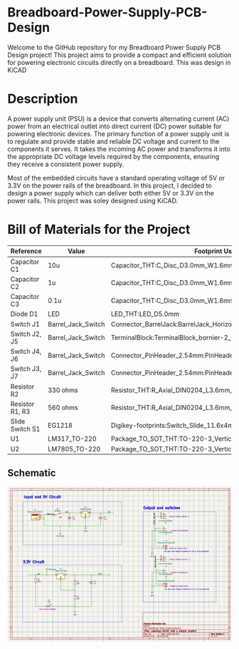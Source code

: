 # Breadboard-Power-Supply-PCB-Design
Welcome to the GitHub repository for my Breadboard Power Supply PCB Design project! This project aims to provide a compact and efficient solution for powering electronic circuits directly on a breadboard. This was design in KiCAD

# Description
A power supply unit (PSU) is a device that converts alternating current (AC) power from an electrical outlet into direct current (DC) power suitable for powering electronic devices. The primary function of a power supply unit is to regulate and provide stable and reliable DC voltage and current to the components it serves. It takes the incoming AC power and transforms it into the appropriate DC voltage levels required by the components, ensuring they receive a consistent power supply. 

Most of the embedded circuits have a standard operating voltage of 5V or 3.3V on the power rails of the breadboard. In this project, I decided to design a power supply which can deliver both either 5V or 3.3V  on the power rails. This project was soley designed using KiCAD.

# Bill of Materials for the Project
| Reference  | Value | Footprint Used |
|----------|----------|----------|
| Capacitor C1 | 10u | Capacitor_THT:C_Disc_D3.0mm_W1.6mm_P2.50mm |
| Capacitor C2 | 1u | Capacitor_THT:C_Disc_D3.0mm_W1.6mm_P2.50mm  |
| Capacitor C3 | 0.1u  | Capacitor_THT:C_Disc_D3.0mm_W1.6mm_P2.50mm |
| Diode D1| LED| LED_THT:LED_D5.0mm |
| Switch J1 | Barrel_Jack_Switch| Connector_BarrelJack:BarrelJack_Horizonta|
| Switch J2, J5| Barrel_Jack_Switch | TerminalBlock:TerminalBlock_bornier-2_P5.08mm |
| Switch J4, J6| Barrel_Jack_Switch | Connector_PinHeader_2.54mm:PinHeader_1x02_P2.54mm_Vertical |
| Switch J3, J7| Barrel_Jack_Switch |Connector_PinHeader_2.54mm:PinHeader_1x02_P2.54mm_Vertical|
| Resistor R2 | 330 ohms| Resistor_THT:R_Axial_DIN0204_L3.6mm_D1.6mm_P7.62mm_Horizontal |
| Resistor R1, R3 | 560 ohms| Resistor_THT:R_Axial_DIN0204_L3.6mm_D1.6mm_P7.62mm_Horizontal |
| Slide Switch S1 | EG1218 | Digikey-footprints:Switch_Slide_11.6x4mm_EG1218 |
| U1 | LM317_TO-220 | Package_TO_SOT_THT:TO-220-3_Vertical |
| U2 | LM7805_TO-220 | Package_TO_SOT_THT:TO-220-3_Vertical |


## Schematic


![Schematic](https://github.com/Brafamous/Breadboard-Power-Supply-PCB-Design/blob/main/Schematic.png)
